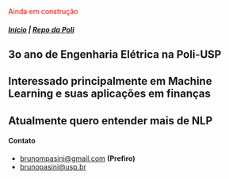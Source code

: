 <span style="color:red">Ainda em construção</span>

##### [Início](/index) | [Repo da Poli](https://github.com/brunompasini/Poli)


## 3o ano de Engenharia Elétrica na Poli-USP
## Interessado principalmente em Machine Learning e suas aplicações em finanças


## Atualmente quero entender mais de NLP 


#### Contato
- [brunompasini@gmail.com](mailto:brunompasini@gmail.com) **(Prefiro)**
- [brunopasini@usp.br](mailto:brunopasini@usp.br)
